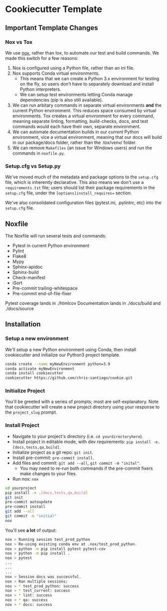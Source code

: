 # Cookiecutter Template

## Important Template Changes

### Nox vs Tox
We use [nox](https://nox.thea.codes/en/stable/), rather than tox, to automate our test and build commands. We made this switch for a few reasons:

1. Nox is configured using a Python file, rather than an ini file.
2. Nox supports Conda virtual environments.
    - This means that we can create a Python 3.x environment for testing on the fly, so users don't have to separately download and install Python interpreters.
    - We can setup test environments letting Conda manage dependencies (pip is also still available).
3. We can run arbitary commands in separate virtual environments **and** the current Python environment. This reduces space consumed by virtual environments. Tox creates a virtual environment for every command, meaning separate linting, formatting, build-checks, docs, and test commands would each have their own, separate environment.
4. We can automate documentation builds in our *current* Python environment, vice a virtual environment, meaning that our docs will build in our package/docs folder, rather than the .tox/venv/ folder.
5. We can remove `Makefiles` (an issue for Windows users) and run the commands in `noxfile.py`.

### Setup.cfg vs Setup.py

We've moved much of the metadata and package options to the `setup.cfg` file, which is inherently declarative. This also means we don't use a `requirements.txt` file; users should list their package requirements in the `setup.cfg` file, under the `[options]install_requires=` section.

We've also consolidated configuration files (pytest.ini, .pylintrc, etc) into the `setup.cfg` file.

## Noxfile

The Noxfile will run several tests and commands:

- Pytest in current Python environment
- Pylint
- Flake8
- Mypy
- Sphinx-apidoc
- Sphinx-build
- Check-manifest
- iSort
- Pre-commit trailing-whitespace
- Pre-commit end-of-file-fixer

Pytest coverage lands in ./htmlcov
Documentation lands in ./docs/build and ./docs/source

## Installation

### Setup a new environment

We'll setup a new Python environment using Conda, then install cookiecutter and initialize our
Python3 project template.

```bash
conda create --name myNewEnvironment python=3.9
conda activate myNewEnvironment
conda install cookiecutter
cookiecutter https://github.com/chris-santiago/cookie.git
```

### Initialize Project

You'll be greeted with a series of prompts; most are self-explanatory. Note that cookiecutter will
create a new project directory using your response to the `project_slug` prompt.

### Install Project

- Navigate to your project's directory (i.e. `cd yourdirectoryhere`).
- Install project in editable mode, with dev requirements: `pip install -e. [docs,tests,qa,build]`.
- Initialize project as a git repo: `git init`.
- Install pre-commit: `pre-commit install`.
- Add files and commit: `git add --all`, `git commit -m "inital"`.
    - You may need to re-run both commands if the pre-commit fixers make changes to your files.
- Run nox: `nox`

```bash
cd yourproject
pip install -e .[docs,tests,qa,build]
git init
pre-commit autoupdate
pre-commit install
git add --all
git commit -m "initial"
nox
```

You'll see **a lot** of output:

```bash
nox > Running session test_prod_python
nox > Re-using existing conda env at .nox/test_prod_python.
nox > python -m pip install pytest pytest-cov
nox > python -m pip install .
nox > pytest
...
...
...
nox > Session docs was successful.
nox > Ran multiple sessions:
nox > * test_prod_python: success
nox > * test_current: success
nox > * lint: success
nox > * qa: success
nox > * docs: success
```

